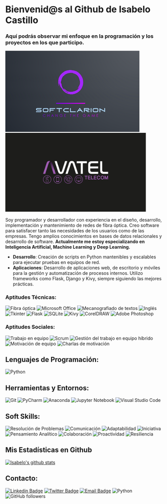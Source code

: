 # Bienvenid@s al Github de Isabelo Castillo

### Aquí podrás observar mi enfoque en la programación y los proyectos en los que participo.
<img src="./images/logo_softClarion.png" alt="Logo de SoftClarion" width="420"/> <img src="./images/logo_avatel_negro.png" alt="Logo de Avatel" width="440"/>



Soy programador y desarrollador con experiencia en el diseño, desarrollo, implementación y mantenimiento de redes de fibra óptica. Creo software para satisfacer tanto las necesidades de los usuarios como de las empresas. Tengo amplios conocimientos en bases de datos relacionales y desarrollo de software. **Actualmente me estoy especializando en Inteligencia Artificial, Machine Learning y Deep Learning.**

- **Desarrollo**: Creación de scripts en Python mantenibles y escalables para ejecutar pruebas en equipos de red.
- **Aplicaciones**: Desarrollo de aplicaciones web, de escritorio y móviles para la gestión y automatización de procesos internos. Utilizo frameworks como Flask, Django y Kivy, siempre siguiendo las mejores prácticas.

### Aptitudes Técnicas:
![Fibra óptica](https://img.shields.io/badge/-Fibra%20%C3%B3ptica-blue)
![Microsoft Office](https://img.shields.io/badge/-Microsoft%20Office-orange)
![Mecanografiado de textos](https://img.shields.io/badge/-Mecanografiado%20de%20textos-green)
![Inglés](https://img.shields.io/badge/-Ingl%C3%A9s-brightgreen)
![Tkinter](https://img.shields.io/badge/-Tkinter-yellow)
![Flask](https://img.shields.io/badge/-Flask-red)
![SQLite](https://img.shields.io/badge/-SQLite-blue)
![Kivy](https://img.shields.io/badge/-Kivy-purple)
![CorelDRAW](https://img.shields.io/badge/-CorelDRAW-lightgrey)
![Adobe Photoshop](https://img.shields.io/badge/-Adobe%20Photoshop-orange)

### Aptitudes Sociales:
![Trabajo en equipo](https://img.shields.io/badge/-Trabajo%20en%20equipo-blue)
![Scrum](https://img.shields.io/badge/-Scrum-yellow)
![Gestión del trabajo en equipo híbrido](https://img.shields.io/badge/-Gesti%C3%B3n%20del%20trabajo%20en%20equipo%20h%C3%ADbrido-lightgrey)
![Motivación de equipo](https://img.shields.io/badge/-Motivaci%C3%B3n%20de%20equipo-orange)
![Charlas de motivación](https://img.shields.io/badge/-Charlas%20de%20motivaci%C3%B3n-red)

## Lenguajes de Programación:
![Python](https://img.shields.io/badge/-Python-blue)

## Herramientas y Entornos:
![Git](https://img.shields.io/badge/-Git-black)
![PyCharm](https://img.shields.io/badge/-PyCharm-orange)
![Anaconda](https://img.shields.io/badge/-Anaconda-green)
![Jupyter Notebook](https://img.shields.io/badge/-Jupyter%20Notebook-orange)
![Visual Studio Code](https://img.shields.io/badge/-Visual%20Studio%20Code-blue)

## Soft Skills:
![Resolución de Problemas](https://img.shields.io/badge/-Resoluci%C3%B3n%20de%20Problemas-yellow)
![Comunicación](https://img.shields.io/badge/-Comunicaci%C3%B3n-brightgreen)
![Adaptabilidad](https://img.shields.io/badge/-Adaptabilidad-yellowgreen)
![Iniciativa](https://img.shields.io/badge/-Iniciativa-orange)
![Pensamiento Analítico](https://img.shields.io/badge/-Pensamiento%20Anal%C3%ADtico-red)
![Colaboración](https://img.shields.io/badge/-Colaboraci%C3%B3n-blue)
![Proactividad](https://img.shields.io/badge/-Proactividad%C3%B3n-brightgreen)
![Resiliencia](https://img.shields.io/badge/-Resiliencia-lightgrey)

## Mis Estadísticas en Github
[![Isabelo's github stats](https://github-readme-stats.vercel.app/api?username=IsabeloCastillo&show_icons=true&theme=dark)](https://github.com/IsabeloCastillo/github-readme-stats)

## Contacto:
[![Linkedin Badge](https://img.shields.io/badge/-Isabelo_Castillo-blue?style=flat-square&logo=Linkedin&logoColor=white&link=https://www.linkedin.com/in/isabelo-castillo-945168255/)](https://www.linkedin.com/in/isabelo-castillo-945168255/)
[![Twitter Badge](https://img.shields.io/badge/-IsabeloCastillo-blue?style=flat-square&logo=Twitter&logoColor=white&link=https://twitter.com/IsabeloCastillo)](https://twitter.com/IsabeloCastillo)
[![Email Badge](https://img.shields.io/badge/-isabelocastillosanchez%40gmail.com-red?style=flat-square&logo=Gmail&logoColor=white&link=mailto:isabelocastillosanchez@gmail.com)](mailto:isabelocastillosanchez@gmail.com)
![Python](https://img.shields.io/badge/-Python-black?style=flat-square&logo=Python)
![GitHub followers](https://img.shields.io/github/followers/IsabeloCastillo?label=Follow&style=social)



